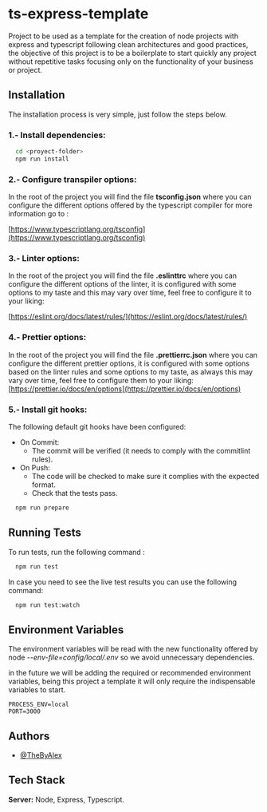 
# ts-express-template

Project to be used as a template for the creation of node projects with express and typescript following clean architectures and good practices, the objective of this project is to be a boilerplate to start quickly any project without repetitive tasks focusing only on the functionality of your business or project.

## Installation

The installation process is very simple, just follow the steps below.

### 1.- Install dependencies:

```bash
  cd <proyect-folder>
  npm run install
```

### 2.- Configure transpiler options:

In the root of the project you will find the file __tsconfig.json__ where you can configure the different options offered by the typescript compiler for more information go to :

[https://www.typescriptlang.org/tsconfig](https://www.typescriptlang.org/tsconfig)

### 3.- Linter options:

In the root of the project you will find the file __.eslinttrc__ where you can configure the different options of the linter, it is configured with some options to my taste and this may vary over time, feel free to configure it to your liking:

[https://eslint.org/docs/latest/rules/](https://eslint.org/docs/latest/rules/)

### 4.- Prettier options:

In the root of the project you will find the file __.prettierrc.json__ where you can configure the different prettier options, it is configured with some options based on the linter rules and some options to my taste, as always this may vary over time, feel free to configure them to your liking:
[https://prettier.io/docs/en/options](https://prettier.io/docs/en/options)

### 5.- Install git hooks: 

The following default git hooks have been configured:

- On Commit:
  - The commit will be verified (it needs to comply with the commitlint rules).
- On Push:
  - The code will be checked to make sure it complies with the expected format.
  - Check that the tests pass.

```bash
  npm run prepare
```



## Running Tests

To run tests, run the following command :

```bash
  npm run test
```

In case you need to see the live test results you can use the following command:

```bash
  npm run test:watch
```




## Environment Variables

The environment variables will be read with the new functionality offered by node
*--env-file=config/local/.env* so we avoid unnecessary dependencies.

in the future we will be adding the required or recommended environment variables, being this project a template it will only require the indispensable variables to start.


```
PROCESS_ENV=local
PORT=3000
```


## Authors

- [@TheByAlex](https://github.com/GerobohamAlvarez)


## Tech Stack

**Server:** Node, Express, Typescript.



